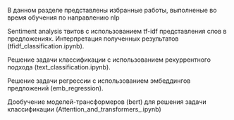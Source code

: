 В данном разделе представлены избранные работы, выполненые во время обучения по направлению nlp

Sentiment analysis твитов с использованием tf-idf представления слов в предложениях. Интерпретация полученных результатов (tfidf_classification.ipynb). 

Решение задачи классификации с использованием рекуррентного подхода (text_classification.ipynb).

Решение задачи регрессии с использованием эмбеддингов предложений (emb_regression).

Дообучение моделей-трансформеров (bert) для решения задачи классификации (Attention_and_transformers_.ipynb)
